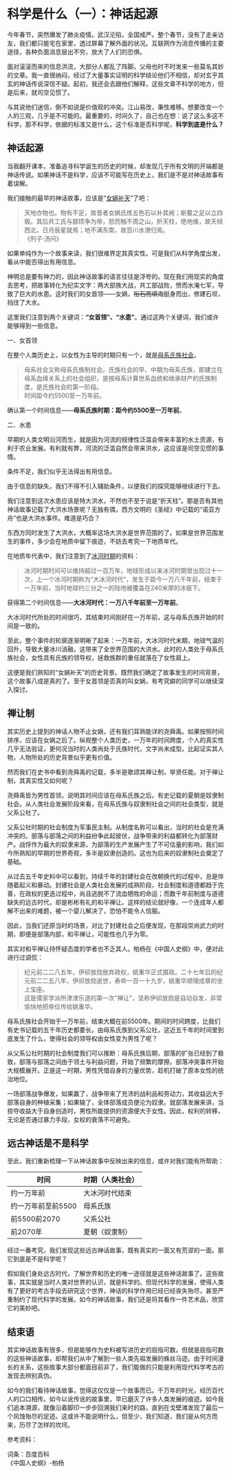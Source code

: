 # 科学是什么（一）：神话起源

今年春节，突然爆发了肺炎疫情。武汉沦陷，全国戒严。整个春节，没有了走亲访友，我们都只能宅在家里，透过屏幕了解外面的状况。互联网作为消息传播的主要途径，各种负面消息层出不穷，放大了人们的恐惧。

面对滚滚而来的信息洪流，大部分人都乱了阵脚。父母也时不时发来一些莫名其妙的文章。我一直很纳闷，经过了大量事实证明的科学结论他们不相信，却对玄乎其玄的神话传说深信不疑。起初，我还会去跟他们解释，这些文章不科学的地方，但是后来，就司空见惯了。

与其说他们迷信，倒不如说是价值观的冲突。江山易改，秉性难移。想要改变一个人的三观，几乎是不可能的。最重要的，时间久了，自己也在想：说了这么多这不科学，那不科学，依据的标准又是什么，这个标准是否科学呢，**科学到底是什么？**

## 神话起源

当我翻开课本，准备追寻科学诞生的历史的时候，却发现几乎所有文明的开端都是神话传说。如果神话不是科学，应该不可能写在历史上，我们是不是对神话故事有着误解。

我们接触的最早的神话故事，应该是“[女娲补天](https://baike.baidu.com/item/%E5%A5%B3%E5%A8%B2%E8%A1%A5%E5%A4%A9/230)”了吧：

> 天地亦物也。物有不足，故昔者女娲氏炼五色石以补其阙；断鳌之足以立四极。其后共工氏与颛顼争为帝，怒而触不周之山，折天柱，绝地维，故天倾西北，日月辰星就焉；地不满东南，故百川水潦归焉。</br>《列子·汤问》

如果单纯作为一个故事来读，我们很难界定其真实性。可是我们从科学角度出发，看从中能否得出有用信息。

神明总是要有神力的，因此神话故事的语言往往是浮夸的。现在我们用现实的角度去思考，把故事转化为纪实文字：两大部族大战，共工部战败，愤而水淹七军，导致了巨大的水患。这时我们的女首领——女娲，~~衔石而填海~~挺身而出，修建石坝，挡住了大水。

这里我们注意到两个关键词：**“女首领”、“水患”**。通过这两个关键词，我们或许能够得到一些信息。

一、女首领

在整个人类历史上，以女性为主导的时期只有一个，就是[母系氏族社会](https://baike.baidu.com/item/%E6%AF%8D%E7%B3%BB%E6%B0%8F%E6%97%8F%E7%A4%BE%E4%BC%9A)。

> 母系社会又称母系氏族制社会。氏族社会的早、中期为母系氏族，即建立在母系血缘关系上的社会组织，是按母系计算世系血统和继承财产的氏族制度，是氏族社会的第一阶段。</br>时间距今约5500至一万年前。

确认第一个时间信息——**母系氏族时期：距今约5500至一万年前**。

二、水患

早期的人类文明沿河而生，就是因为河流的规律性泛滥会带来丰富的水土资源，有利于农业发展。有利就有弊，河流的泛滥自然会带来洪水，这应该是司空见惯的事情。

条件不足，我们似乎无法得出有用信息。

由于信息的缺失，我们不得不引入辅助条件，以便我们的探究能够继续进行下去。

我们注意到这次水患应该是特大洪水，不然也不至于说是“折天柱”。那是否有其他神话故事记载了大洪水场景呢？无独有偶，西方文明的《圣经》中记载的“诺亚方舟”也是大洪水事件。难道是巧合？

东西方同时发生了大洪水，大概率这场大洪水是世界范围的了。如果是世界范围发生的事件，多少会在地质中留下痕迹，不妨去考究一下地质年代。

在地质年代表中，我们注意到了[冰河时期](https://baike.baidu.com/item/%E5%86%B0%E6%B2%B3%E6%97%B6%E6%9C%9F)的资料：

> 冰河时期时间可以维持超过一百万年，地球形成以来冰河时期曾出现过十一次，上一个冰河时期称为“大冰河时代”，发生于距今一万八千年前，结束于一万年前，当时地球约三分之一的陆地被覆盖在240米厚的冰层下。

获得第二个时间信息——**大冰河时代：一万八千年前至一万年前**。

大冰河时代所处的时间很巧，其结束时间刚好在一万年前，这与母系氏族开始的时间是一致的。

至此，整个事件的轮廓逐渐明晰了起来：一万年前，大冰河时代末期，地球气温的回升，导致大量冰川消融，这带来了全世界范围的大洪水。此时的人类处于母系氏族社会，女性具有氏族的领导权，拯救族群的重任就落在了女性肩上。

这便是我们熟知的“女娲补天”的历史背景。既然我们确定了故事发生的时间背景，这个故事八成是真的了。至于女首领是否真的叫女娲，有考究癖的同学可以继续深入探讨。

## 禅让制

其实历史上提到的神话人物不止女娲，还有我们耳熟能详的尧舜禹。如果按照时间排序，应该在女娲之后了。纵观整个人类历史，一万年的时间跨度，个人的真实性几乎无法验证，更何况当时的人类尚处于氏族时代，文字尚未成型。比起证实其人物，人物所处的历史背景似乎更有价值。

然而我们在史书中看到尧舜禹的记载，多半是歌颂其禅让制，举贤任能。对于禅让制，其真实性又如何呢？

尧舜禹皆为男性首领，说明其时间应该在母系氏族之后。有史记载的夏朝是奴隶制社会。从人类社会发展阶段来看，在母系氏族与奴隶制社会之间的社会类型，就是父系公社了。

父系公社时期的社会制度为军事民主制。从制度名称可以看出，当时的社会是充满冲突的。部落与部落之间的利益纷争此起彼伏，战争带来的利益都转化为部落财产。战俘作为最大的奴隶来源，为部落的生产发展产生了不可估量的影响，我们如今所熟知的早期的世界奇观，多半是奴隶创造的。这也为后来的奴隶制社会奠定了基础。

从过去五千年史料中可以看到，持续千年的封建社会在改朝换代的过程中，总是伴随着起义和暴动。封建社会是人类社会发展的成熟阶段，社会制度和道德都趋于完善，在政权的更迭过程中，尚且逃脱不了流血牺牲的命运；而数千年前制度与道德缺失的远古时代，却是彬彬有礼的和平禅让。这样的结论就好像，一个连成年人都解不出来的难题，被一个婴儿解决了，恐怕不能令人信服。

因此，当我们还原当时的场景，对比了封建社会之后便发现，在那段崇尚武力的时期，即便是部落内部，和平禅让，可能性也几乎为零。

其实对和平禅让持怀疑态度的学者也不乏其人。柏杨在《中国人史纲》中，便对此进行过调侃：

> 纪元前二二八五年，伊祁放勋放弃政权，姚重华正式摄政。二十七年后的纪元前二二五八年，伊祁放勋逝世，寿命一百一十九岁，姚重华顺理成章的坐上宝座。</br>这是儒家学派所津津乐道的第一次“禅让”，坚称伊祁放勋是自动自发，非常愉快地把帝位传给姚重华。

母系氏族社会开始于一万年前，结束大概在前5500年。期间的时间跨度，比我们有史书记载的五千年历史都要长。由母系氏族到父系公社，这近五千年的时间里到底发生了什么，使得社会的领导权由女性变为男性了呢？

从父系公社时期的社会制度我们可以推断：母系氏族后期，部落的扩张已经到了极致，部落与部落之间由于领土与利益问题，开始了频繁的摩擦。部落冲突事件开始大规模展开。正是这一时期，男性凭借自身的力量优势，趁机打破了原本女性的统治地位。

一场部落战争爆发，如果赢了，战争带来了充沛的战利品和劳动力，其收益远大于部落自身的种植采集；如果输了，全体部落成员便沦为奴隶。就部落发展来讲，当掠夺收益大于自身创造时，男性所能提供的资源便大于女性。因此，权利的转移，无论是否通过暴力手段，女权的衰落不可避免。

## 远古神话是不是科学

至此，我们重新梳理一下从神话故事中反映出来的信息，或许对我们能有所帮助：

|时间|时期（人类社会）|
|-------|----------|
|约一万年前|大冰河时代结束|
|约一万年前至前5500|母系氏族|
|前5500前2070|父系公社|
|前2070年|夏朝（奴隶制）|

经过一番考究，我们发现这些远古神话故事，既有真实的一面又有荒谬的一面。那它到底是不是科学呢？

假如我们身处远古时代，了解世界和历史的唯一途径就是这些神话故事了。这些故事，其实就是当时人类对世界的认识，就是科学的。但现代科学的发展，使得人类有了更好的考古手段去研究这个世界，神话的科学作用已经已经丧失殆尽，甚至严重制约了现代科学的发展。如今的神话故事，我们还是将其看作一件艺术品，欣赏它的美妙吧。

## 结束语

其实神话故事有很多，但是能够作为史料被写进历史的屈指可数。但就是屈指可数的这些神话故事，却帮我们从中了解到一些人类先祖发展的蛛丝马迹。由于时间漫长的关系，这些故事大部分都面目前非了，我们能做的只能是利用现代科学考古的发现去辨别真伪。

如今的我们看待神话故事，觉得这仅仅是一个故事而已。千万年的时光，经历百代人的口口相传。如今以讹传讹的故事里，早已磨灭了许多人类发展的痕迹。如今我们追本溯源，就像沿着脚印一步步回溯我们来时的路，直到在戈壁滩发现了最后一个风蚀殆尽的足迹。这或许不能说明什么，但至少，我们知道，我们是从何方而来，历尽了怎样的坎坷。

参考资料：

词条：百度百科</br>
《中国人史纲》-柏杨
